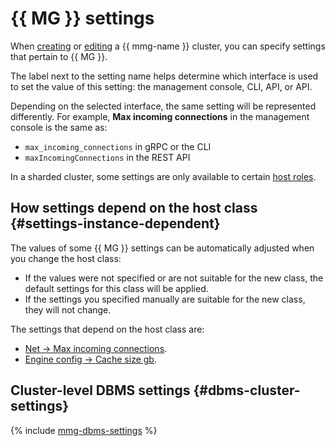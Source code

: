 # {{ MG }} settings

When [creating](../operations/cluster-create.md) or [editing](../operations/update.md#change-mongod-config) a {{ mmg-name }} cluster, you can specify settings that pertain to {{ MG }}.

The label next to the setting name helps determine which interface is used to set the value of this setting: the management console, CLI, API, or API.

Depending on the selected interface, the same setting will be represented differently. For example, **Max incoming connections** in the management console is the same as:

* `max_incoming_connections` in gRPC or the CLI
* `maxIncomingConnections` in the REST API


In a sharded cluster, some settings are only available to certain [host roles](sharding.md#shard-management).

## How settings depend on the host class {#settings-instance-dependent}

The values of some {{ MG }} settings can be automatically adjusted when you change the host class:

* If the values were not specified or are not suitable for the new class, the default settings for this class will be applied.
* If the settings you specified manually are suitable for the new class, they will not change.

The settings that depend on the host class are:

* [Net → Max incoming connections](#setting-max-incoming-connections).
* [Engine config → Cache size gb](#setting-engine-cache-size).

## Cluster-level DBMS settings {#dbms-cluster-settings}

{% include [mmg-dbms-settings](../../_includes/mdb/mmg-dbms-settings.md) %}
